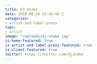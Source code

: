 ```yaml
---
title: DJ Snake
date: 2018-08-28 12:42:00 Z
categories:
- artist-and-label-press
tags:
- artist
image: "/uploads/dj-snake.jpg"
is-home-featured: true
is-artist-and-label-press-featured: true
is-client-featured: true
twitter: https://twitter.com/djsnake
---
```


